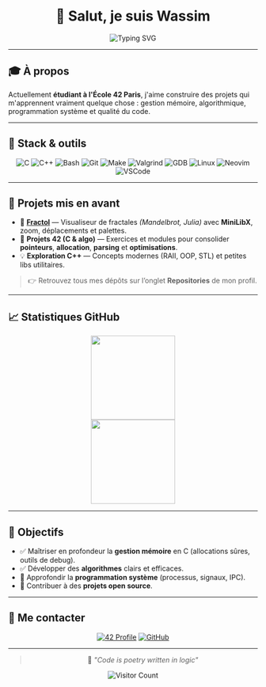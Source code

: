 
<div align="center">

# 👋 Salut, je suis **Wassim**

<img src="https://readme-typing-svg.herokuapp.com?font=Fira+Code&size=22&duration=3000&pause=900&color=00D9FF&center=true&vCenter=true&width=500&lines=Étudiant+%40+42+Paris;Développeur+C%2FC%2B%2B;Fan+de+clean+code+%26+algo;Toujours+partant+pour+apprendre" alt="Typing SVG" />

</div>

---

## 🎓 À propos

Actuellement **étudiant à l'École 42 Paris**, j'aime construire des projets qui m'apprennent vraiment quelque chose : gestion mémoire, algorithmique, programmation système et qualité du code.

---

## 🧰 Stack & outils

<div align="center">

<!-- Langages -->
<img alt="C" src="https://img.shields.io/badge/C-00599C?style=for-the-badge&logo=c&logoColor=white" />
<img alt="C++" src="https://img.shields.io/badge/C%2B%2B-00599C?style=for-the-badge&logo=c%2B%2B&logoColor=white" />
<img alt="Bash" src="https://img.shields.io/badge/Shell-4EAA25?style=for-the-badge&logo=gnu-bash&logoColor=white" />

<!-- Outils -->
<img alt="Git" src="https://img.shields.io/badge/Git-F05032?style=for-the-badge&logo=git&logoColor=white" />
<img alt="Make" src="https://img.shields.io/badge/Makefile-1f6feb?style=for-the-badge&logo=cmake&logoColor=white" />
<img alt="Valgrind" src="https://img.shields.io/badge/Valgrind-6f4210?style=for-the-badge" />
<img alt="GDB" src="https://img.shields.io/badge/GDB-000000?style=for-the-badge" />

<!-- Environnement -->
<img alt="Linux" src="https://img.shields.io/badge/Linux-000000?style=for-the-badge&logo=linux&logoColor=white" />
<img alt="Neovim" src="https://img.shields.io/badge/Neovim-57A143?style=for-the-badge&logo=neovim&logoColor=white" />
<img alt="VSCode" src="https://img.shields.io/badge/VS%20Code-007ACC?style=for-the-badge&logo=visualstudiocode&logoColor=white" />

</div>

---

## 🚀 Projets mis en avant

- 🔢 **[Fractol](https://github.com/mossfreestyle/fractol)** — Visualiseur de fractales *(Mandelbrot, Julia)* avec **MiniLibX**, zoom, déplacements et palettes.
- 🧠 **Projets 42 (C & algo)** — Exercices et modules pour consolider **pointeurs**, **allocation**, **parsing** et **optimisations**.
- 💡 **Exploration C++** — Concepts modernes (RAII, OOP, STL) et petites libs utilitaires.

> 👉 Retrouvez tous mes dépôts sur l’onglet **Repositories** de mon profil.

---

## 📈 Statistiques GitHub

<div align="center">

<img height="170em" src="https://github-readme-stats.vercel.app/api/top-langs/?username=mossfreestyle&layout=compact&langs_count=8&theme=tokyonight" />
<br/>
<img height="170em" src="https://streak-stats.demolab.com?user=mossfreestyle&theme=tokyonight&hide_border=true" />

</div>

---

## 🎯 Objectifs

- ✅ Maîtriser en profondeur la **gestion mémoire** en C (allocations sûres, outils de debug).
- ✅ Développer des **algorithmes** clairs et efficaces.
- 🔄 Approfondir la **programmation système** (processus, signaux, IPC).
- 🔄 Contribuer à des **projets open source**.

---

## 🤝 Me contacter

<div align="center">

[![42 Profile](https://img.shields.io/badge/42-000000?style=for-the-badge&logo=42&logoColor=white)](https://profile.intra.42.fr/)
[![GitHub](https://img.shields.io/badge/GitHub-181717?style=for-the-badge&logo=github&logoColor=white)](https://github.com/mossfreestyle)

</div>

---

<div align="center">

> 💭 *"Code is poetry written in logic"*

![Visitor Count](https://komarev.com/ghpvc/?username=mossfreestyle&color=00D9FF&style=flat-square)

</div>

